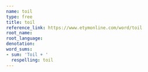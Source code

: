 ```yaml
---
name: toil
type: free
title: toil
reference_link: https://www.etymonline.com/word/toil
root_name: 
root_language: 
denotation: 
word_sums:
- sum: 'Toil + '
  respelling: toil
---
```

